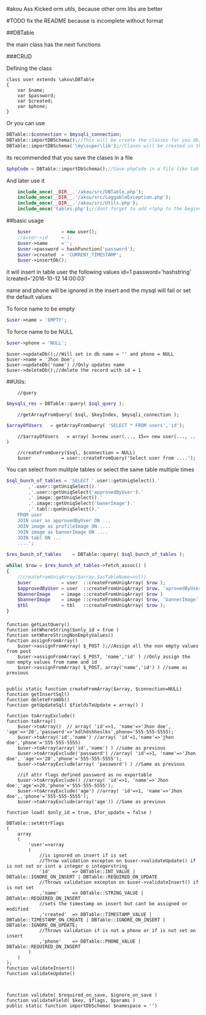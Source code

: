 #akou
Ass Kicked orm utils, because other orm libs are better

#TODO
	fix the README because is incomplete without format

##DBTable

the main class has the next functions

###CRUD

Defining the class


	class user extends \akou\DBTable
	{
		var $name;
		var $password;
		var $created;
		var $phone;
	}


Or you can use


```php
DBTable::$connection = $mysqli_connection;
DBTable::importDBSchema();//This will be create the classes for you db;
DBTable::importDBSchema('\my\super\lib');//Clases will be created in the namespace \my\super\lib
```

its recommended that you save the clases in a file

```php
$phpCode = DBTable::importDbSchema();//Save phpCode in a file like tables.php
```

And later use it

```php
	include_once(__DIR__.'/akou/src/DBTable.php');
	include_once(__DIR__.'/akou/src/LoggableException.php');
	include_once(__DIR__.'/akou/src/Utils.php');
	include_once('tables.php');//dont forget to add <?php to the beginning of the file
```

##basic usage

```php
	$user			= new user();
	//$user->id		= 1;
	$user->name		='';
	$user->password	= hashFunction('password');
	$user->created  = 'CURRENT_TIMESTAMP';
	$user->insertDb();
```

it will insert in table user the following values
id=1
password='hashstring'
lcreated='2016-10-12 14:00:03'

name and phone will be ignored in the insert
and the mysql will fail or set the default values


To force name to be empty

```php
$user->name = 'EMPTY';
```


To force name to be NULL

```php
$user->phone = 'NULL';
```

	$user->updateDb();//Will set in db name = '' and phone = NULL
	$user->name	= 'Jhon Doe';
	$user->updateDb('name') //Only updates name
	$user->deleteDb();//delete the record with id = 1

##Utils:

		//query
```php
$mysqli_res = DBTable::query( $sql_query );
```

		//getArrayFromQuery( $sql, $keyIndex, $mysqli_connection );
```php
$arrayOfUsers	= getArrayFromQuery( 'SELECT * FROM users','id');
```
		//$arrayOfUsers   = array( 3=>new user(..., 15=> new user(..., .. )

		//createFromQuery($sql, $connection = NULL)
		$user			= user::createFromQuery('Select user from ....');

You can select from mulitple tables or select the same table multiple times

```php
$sql_bunch_of_tables = 'SELECT '.user::getUniqSelect().'
		,'.user::getUniqSelect().'
		,'.user::getUniqSelect('approvedByUser').'
		,'.image::getUniqSelect().'
		,'.image::getUniqSelect('banerImage').'
		,'.tabl::queUniqSelect().'
	FROM user
	JOIN user as approvedByUser ON ...
	JOIN image as profileImage ON ....
	JOIN image as bannerImage ON ....
	JOIN tabl ON ...
	....';

$res_bunch_of_tables	= DBTable::query( $sql_bunch_of_tables );

while( $row = $res_bunch_of_tables->fetch_assoc() )
{
	//createFromUniqArray($array,$asTableName=null)
	$user			= user	::createFromUniqArray( $row );
	$approvedByUser	= user	::createFromUniqArray( $row, 'aprovedByUser' );
	$bannerImage	= image	::createFromUniqArray( $row )
	$bannerImage	= image	::createFromUniqArray( $row, 'bannerImage' )
	$tbl			= tbl	::createFromUniqArray( $row );
}
```


####

	function getLastQuery()
	function setWhereString($only_id = true )
	function setWhereStringNonEmptyValues()
	function assignFromArray()
		$user->assignFromArray( $_POST );//Assign all the non empty values from post
		$user->assignFromArray( $_POST, 'name','id' ) //Only assign the non empty values from name and id
		$user->assignFromArray( $_POST, array('name','id') ) //same as previous


	public static function createFromArray($array, $connection=NULL)
	function getInsertSql()
	function deleteFromDb()
	function getUpdateSql( $fieldsToUpdate = array() )

	function toArrayExclude()
	function toArray()
		$user->toArray()  // array( 'id'=>1, 'name'=>'Jhon doe', 'age'=>'20','password'=>'kdlhdshheslks',phone='555-555-5555);
		$user->toArray('id','name') //array( 'id'=1,'name'=>'jhon doe','phone'='555-555-5555)
		$user->toArray(array('id','name') ) //same as previous
		$user->toArrayExclude('password') //array( 'id'=>1, 'name'=>'Jhon doe', 'age'=>'20','phone'='555-555-5555');
		$user->toArrayExclude(array( 'password') ) //Same as previous

		//if attr flags defined password as no exportable
		$user->toArrayExclude() //array( 'id'=>1, 'name'=>'Jhon doe','age'=>20,'phone'='555-555-5555');
		$user->toArrayExclude('age') //array( 'id'=>1, 'name'=>'Jhon doe',,'phone'='555-555-5555');
		$user->toArrayExclude(array('age')) //Same as previous

	function load( $only_id = true, $for_update = false )

	DBTable::setAttrFlags
	(
		array
		(
			'user'=>array
			(
				//is ignored on insert if is set
				//Throw validation excepton on $user->validateUpdate() if is not set or isnt a integer o integerstring
				'id'		=> DBTable::INT_VALUE | DBTable::IGNORE_ON_INSERT | DBTable::REQUIRED_ON_UPDATE
				//Throws validation excepton on $user->validateInsert() if is not set
				,'name' 	=> DBTable::STRING_VALUE | DBTable::REQUIRED_ON_INSERT
				//sets the timestamp on insert but cant be assigned or modified
				,'created'	=> DBTable::TIMESTAMP_VALUE | DBTable::TIMESTAMP_ON_CREATE | DBTable::IGNORE_ON_INSERT | DBTable::IGNORE_ON_UPDATE;
				//Throws validation if is not a phone or if is not set on insert
				,'phone'	=> DBTable::PHONE_VALUE | DBTable::REQUIRED_ON_INSERT
			)
		)
	);
	function validateInsert()
	function validateUpdate()



	function validate( $required_on_save, $ignore_on_save )
	function validateField( $key, $flags, $params )
	public static function importDbSchema( $namespace = '')
